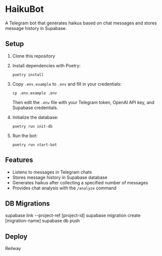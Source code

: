 # HaikuBot

A Telegram bot that generates haikus based on chat messages and stores message history in Supabase.

## Setup

1. Clone this repository
2. Install dependencies with Poetry:
   ```
   poetry install
   ```
3. Copy `.env.example` to `.env` and fill in your credentials:
   ```
   cp .env.example .env
   ```
   Then edit the `.env` file with your Telegram token, OpenAI API key, and Supabase credentials.

4. Initialize the database:
   ```
   poetry run init-db
   ```

5. Run the bot:
   ```
   poetry run start-bot
   ```

## Features

- Listens to messages in Telegram chats
- Stores message history in Supabase database
- Generates haikus after collecting a specified number of messages
- Provides chat analysis with the `/analyze` command

## DB Migrations
supabase link --project-ref [project-id]
supabase migration create [migration-name]
supabase db push

## Deploy
Reilway
